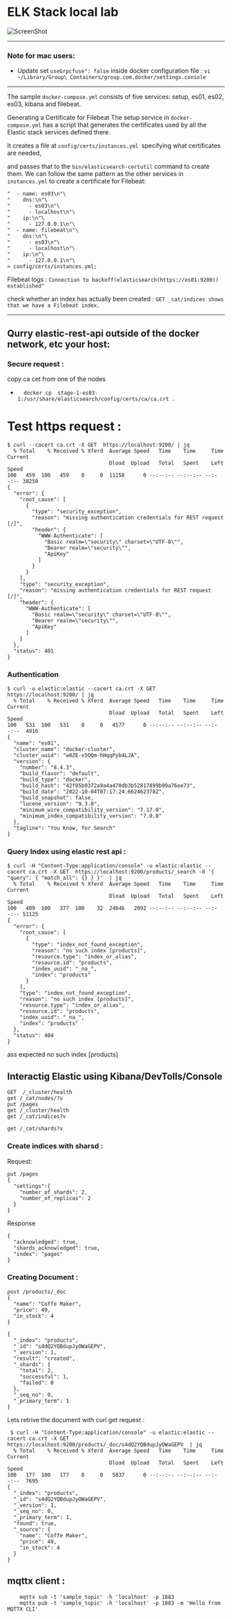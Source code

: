 
# ELK Stack local lab
![ScreenShot](screenshots/local-lab-elk.jpg)

---








### Note for mac users:

* Update set ```useGrpcfuse": false``` inside  docker configuration file : ```vi  ~/Library/Group\ Containers/group.com.docker/settings.console```


---





The sample ```docker-compose.yml``` consists of five services: setup, es01, es02, es03, kibana and filebeat. 


Generating a Certificate for Filebeat
The setup service in ```docker-compose.yml``` has a script that generates the certificates used by all the Elastic stack services defined there. 

It creates a file at ```config/certs/instances.yml ```specifying what certificates are needed,

and passes that to the ```bin/elasticsearch-certutil``` command to create them. We can follow the same pattern as the other services in ```instances.yml``` to create a certificate for Filebeat:
```
"  - name: es03\n"\
"    dns:\n"\
"      - es03\n"\
"      - localhost\n"\
"    ip:\n"\
"      - 127.0.0.1\n"\
"  - name: filebeat\n"\
"    dns:\n"\
"      - es03\n"\
"      - localhost\n"\
"    ip:\n"\
"      - 127.0.0.1\n"\
> config/certs/instances.yml;
```



Filebeat logs : ```Connection to backoff(elasticsearch(https://es01:9200)) established"```



check whether an index has actually been created : ``` GET _cat/indices shows that we have a Filebeat index. ```

---






## Qurry elastic-rest-api outside of the docker network, etc your host:
### Secure request : 
copy ca cet from one of the nodes

- ```  docker cp  stage-1-es03-1:/usr/share/elasticsearch/config/certs/ca/ca.crt .```




# Test https request : 
```console
$ curl --cacert ca.crt -X GET  https://localhost:9200/ | jq
  % Total    % Received % Xferd  Average Speed   Time    Time     Time  Current
                                 Dload  Upload   Total   Spent    Left  Speed
100   459  100   459    0     0  11158      0 --:--:-- --:--:-- --:--:-- 38250
{
  "error": {
    "root_cause": [
      {
        "type": "security_exception",
        "reason": "missing authentication credentials for REST request [/]",
        "header": {
          "WWW-Authenticate": [
            "Basic realm=\"security\" charset=\"UTF-8\"",
            "Bearer realm=\"security\"",
            "ApiKey"
          ]
        }
      }
    ],
    "type": "security_exception",
    "reason": "missing authentication credentials for REST request [/]",
    "header": {
      "WWW-Authenticate": [
        "Basic realm=\"security\" charset=\"UTF-8\"",
        "Bearer realm=\"security\"",
        "ApiKey"
      ]
    }
  },
  "status": 401
}
```

### Authentication

```console
$ curl -u elastic:elastic --cacert ca.crt -X GET  https://localhost:9200/ | jq
  % Total    % Received % Xferd  Average Speed   Time    Time     Time  Current
                                 Dload  Upload   Total   Spent    Left  Speed
100   531  100   531    0     0   4577      0 --:--:-- --:--:-- --:--:--  4916
{
  "name": "es01",
  "cluster_name": "docker-cluster",
  "cluster_uuid": "w0ZE-x5QQm-hHqqPyb4LJA",
  "version": {
    "number": "8.4.3",
    "build_flavor": "default",
    "build_type": "docker",
    "build_hash": "42f05b9372a9a4a470db3b52817899b99a76ee73",
    "build_date": "2022-10-04T07:17:24.662462378Z",
    "build_snapshot": false,
    "lucene_version": "9.3.0",
    "minimum_wire_compatibility_version": "7.17.0",
    "minimum_index_compatibility_version": "7.0.0"
  },
  "tagline": "You Know, for Search"
}

```



### Query Index using elastic rest api  :
```console
$ curl -H "Content-Type:application/console" -u elastic:elastic --cacert ca.crt -X GET  https://localhost:9200/products/_search -d '{ "query": { "match_all": {} } }'  | jq
  % Total    % Received % Xferd  Average Speed   Time    Time     Time  Current
                                 Dload  Upload   Total   Spent    Left  Speed
100   409  100   377  100    32  24646   2092 --:--:-- --:--:-- --:--:-- 51125
{
  "error": {
    "root_cause": [
      {
        "type": "index_not_found_exception",
        "reason": "no such index [products]",
        "resource.type": "index_or_alias",
        "resource.id": "products",
        "index_uuid": "_na_",
        "index": "products"
      }
    ],
    "type": "index_not_found_exception",
    "reason": "no such index [products]",
    "resource.type": "index_or_alias",
    "resource.id": "products",
    "index_uuid": "_na_",
    "index": "products"
  },
  "status": 404
}
```
ass expected no such index [products] 



## Interactig Elastic using Kibana/DevTolls/Console

```
GET  /_cluster/health
get /_cat/nodes/?v
put /pages
get /_cluster/health
get /_cat/indices?v

get /_cat/shards?v
```

### Create indices with sharsd :


Request:

```
put /pages
{
  "settings":{
    "number_of_shards": 2,
    "number_of_replicas": 2
  }
}

```
Response 
``` 
{
  "acknowledged": true,
  "shards_acknowledged": true,
  "index": "pages"
}

```

### Creating Document : 
```
post /products/_doc
{
  "name": "Coffe Maker",
  "price": 49,
  "in_stock": 4
} 
```


``` console
{
  "_index": "products",
  "_id": "s4dQ2YQBdupJyOWaGEPV",
  "_version": 1,
  "result": "created",
  "_shards": {
    "total": 2,
    "successful": 1,
    "failed": 0
  },
  "_seq_no": 0,
  "_primary_term": 1
}
```

Lets retrive the document with curl get request : 
```console
 $ curl -H "Content-Type:application/console" -u elastic:elastic --cacert ca.crt -X GET  https://localhost:9200/products/_doc/s4dQ2YQBdupJyOWaGEPV  | jq
  % Total    % Received % Xferd  Average Speed   Time    Time     Time  Current
                                 Dload  Upload   Total   Spent    Left  Speed
100   177  100   177    0     0   5837      0 --:--:-- --:--:-- --:--:--  7695
{
  "_index": "products",
  "_id": "s4dQ2YQBdupJyOWaGEPV",
  "_version": 1,
  "_seq_no": 0,
  "_primary_term": 1,
  "found": true,
  "_source": {
    "name": "Coffe Maker",
    "price": 49,
    "in_stock": 4
  }
}
```



## mqttx client :
```
    mqttx sub -t 'sample_topic' -h 'localhost' -p 1883
    mqttx pub -t 'sample_topic' -h 'localhost' -p 1883 -m 'Hello from MQTTX CLI'
```